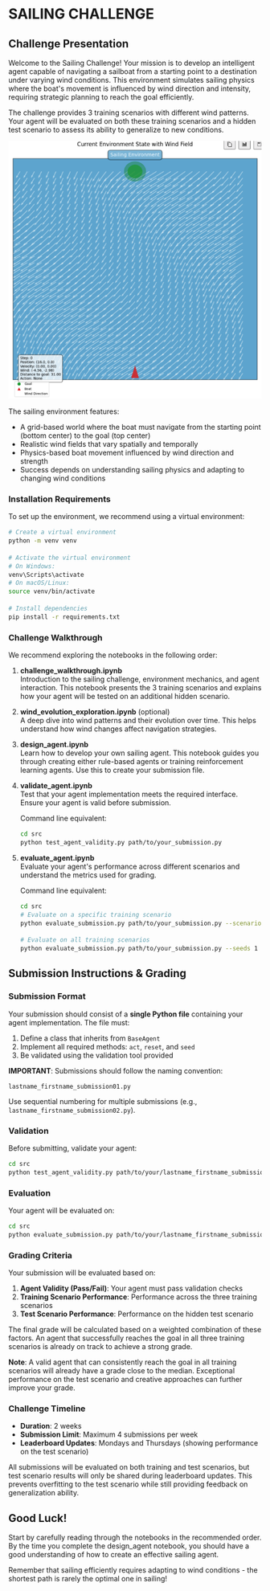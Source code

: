# SAILING CHALLENGE

## Challenge Presentation

Welcome to the Sailing Challenge! Your mission is to develop an intelligent agent capable of navigating a sailboat from a starting point to a destination under varying wind conditions. This environment simulates sailing physics where the boat's movement is influenced by wind direction and intensity, requiring strategic planning to reach the goal efficiently.

The challenge provides 3 training scenarios with different wind patterns. Your agent will be evaluated on both these training scenarios and a hidden test scenario to assess its ability to generalize to new conditions.

![Sailing Environment](sailing_environment.png)

The sailing environment features:
- A grid-based world where the boat must navigate from the starting point (bottom center) to the goal (top center)
- Realistic wind fields that vary spatially and temporally
- Physics-based boat movement influenced by wind direction and strength
- Success depends on understanding sailing physics and adapting to changing wind conditions

### Installation Requirements

To set up the environment, we recommend using a virtual environment:

```bash
# Create a virtual environment
python -m venv venv

# Activate the virtual environment
# On Windows:
venv\Scripts\activate
# On macOS/Linux:
source venv/bin/activate

# Install dependencies
pip install -r requirements.txt
```

### Challenge Walkthrough

We recommend exploring the notebooks in the following order:

1. **challenge_walkthrough.ipynb**  
   Introduction to the sailing challenge, environment mechanics, and agent interaction. This notebook presents the 3 training scenarios and explains how your agent will be tested on an additional hidden scenario.

2. **wind_evolution_exploration.ipynb** (optional)  
   A deep dive into wind patterns and their evolution over time. This helps understand how wind changes affect navigation strategies.

3. **design_agent.ipynb**  
   Learn how to develop your own sailing agent. This notebook guides you through creating either rule-based agents or training reinforcement learning agents. Use this to create your submission file.
   
4. **validate_agent.ipynb**  
   Test that your agent implementation meets the required interface. Ensure your agent is valid before submission.
   
   Command line equivalent:
   ```bash
   cd src
   python test_agent_validity.py path/to/your_submission.py
   ```

5. **evaluate_agent.ipynb**  
   Evaluate your agent's performance across different scenarios and understand the metrics used for grading.
   
   Command line equivalent:
   ```bash
   cd src
   # Evaluate on a specific training scenario
   python evaluate_submission.py path/to/your_submission.py --scenario training_1 --seeds 42 43 44
   
   # Evaluate on all training scenarios
   python evaluate_submission.py path/to/your_submission.py --seeds 1 2 3 4 5
   ```

## Submission Instructions & Grading

### Submission Format

Your submission should consist of a **single Python file** containing your agent implementation. The file must:

1. Define a class that inherits from `BaseAgent`
2. Implement all required methods: `act`, `reset`, and `seed`
3. Be validated using the validation tool provided

**IMPORTANT**: Submissions should follow the naming convention:
```
lastname_firstname_submission01.py
```
Use sequential numbering for multiple submissions (e.g., `lastname_firstname_submission02.py`).

### Validation

Before submitting, validate your agent:

```bash
cd src
python test_agent_validity.py path/to/your/lastname_firstname_submission01.py
```

### Evaluation

Your agent will be evaluated on:

```bash
cd src
python evaluate_submission.py path/to/your/lastname_firstname_submission01.py --include-test
```

### Grading Criteria

Your submission will be evaluated based on:

1. **Agent Validity (Pass/Fail)**: Your agent must pass validation checks
2. **Training Scenario Performance**: Performance across the three training scenarios
3. **Test Scenario Performance**: Performance on the hidden test scenario

The final grade will be calculated based on a weighted combination of these factors. An agent that successfully reaches the goal in all three training scenarios is already on track to achieve a strong grade.

**Note**: A valid agent that can consistently reach the goal in all training scenarios will already have a grade close to the median. Exceptional performance on the test scenario and creative approaches can further improve your grade.

### Challenge Timeline

- **Duration**: 2 weeks
- **Submission Limit**: Maximum 4 submissions per week
- **Leaderboard Updates**: Mondays and Thursdays (showing performance on the test scenario)

All submissions will be evaluated on both training and test scenarios, but test scenario results will only be shared during leaderboard updates. This prevents overfitting to the test scenario while still providing feedback on generalization ability.

## Good Luck!

Start by carefully reading through the notebooks in the recommended order. By the time you complete the design_agent notebook, you should have a good understanding of how to create an effective sailing agent.

Remember that sailing efficiently requires adapting to wind conditions - the shortest path is rarely the optimal one in sailing!